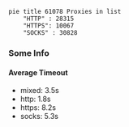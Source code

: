 
```mermaid
pie title 61078 Proxies in list
    "HTTP" : 28315
    "HTTPS": 10067
    "SOCKS" : 30828
```

### Some Info
#### Average Timeout

- mixed: 3.5s
- http: 1.8s
- https: 8.2s
- socks: 5.3s